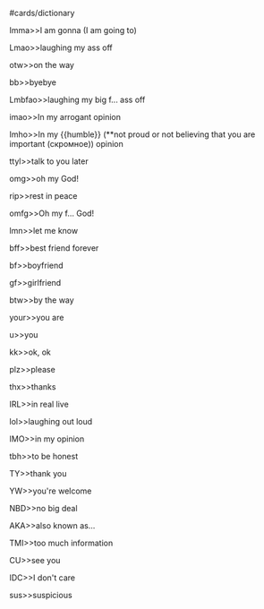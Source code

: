 #cards/dictionary 

Imma>>I am gonna (I am going to)

Lmao>>laughing my ass off <!--SR:!2024-03-03,55,310-->

otw>>on the way <!--SR:!2024-03-03,43,309-->

bb>>byebye <!--SR:!2024-03-09,38,300-->

Lmbfao>>laughing my big f... ass off <!--SR:!2024-02-14,16,326-->

imao>>In my arrogant opinion <!--SR:!2024-02-25,27,303-->

Imho>>In my {{humble}} (**not proud or not believing that you are important (скромное)) opinion <!--SR:!2024-02-25,46,294-->

ttyl>>talk to you later

omg>>oh my God!

rip>>rest in peace <!--SR:!2024-02-28,16,338-->

omfg>>Oh my f... God! <!--SR:!2024-03-10,44,316-->

lmn>>let me know <!--SR:!2024-03-08,42,316-->

bff>>best friend forever <!--SR:!2024-03-07,38,299-->

bf>>boyfriend <!--SR:!2024-04-06,71,327-->

gf>>girlfriend <!--SR:!2024-02-26,39,304-->

btw>>by the way <!--SR:!2024-02-27,19,336-->

your>>you are

u>>you <!--SR:!2024-04-14,76,330-->

kk>>ok, ok <!--SR:!2024-06-03,108,302-->

plz>>please <!--SR:!2024-03-02,45,304-->

thx>>thanks <!--SR:!2024-06-14,114,302-->

IRL>>in real live <!--SR:!2024-05-08,75,354-->

lol>>laughing out loud <!--SR:!2024-04-17,54,320-->

IMO>>in my opinion <!--SR:!2024-05-06,80,346-->

tbh>>to be honest <!--SR:!2024-05-03,70,351-->

TY>>thank you <!--SR:!2024-02-24,16,336-->

YW>>you're welcome <!--SR:!2024-05-23,110,294-->

NBD>>no big deal <!--SR:!2024-07-04,132,310-->

AKA>>also known as...

TMI>>too much information

CU>>see you <!--SR:!2024-05-05,72,352-->

IDC>>I don't care <!--SR:!2024-03-09,40,293-->

sus>>suspicious <!--SR:!2024-05-08,86,344-->